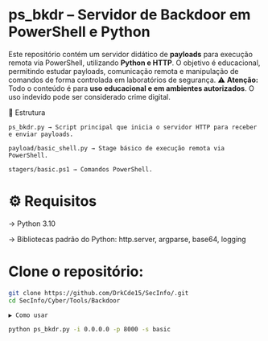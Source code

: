 # ps_bkdr – Servidor de Backdoor em PowerShell e Python

Este repositório contém um servidor didático de **payloads** para execução remota via PowerShell, utilizando **Python e HTTP**.
O objetivo é educacional, permitindo estudar payloads, comunicação remota e manipulação de comandos de forma controlada em laboratórios de segurança.
⚠️ **Atenção:** Todo o conteúdo é para **uso educacional e em ambientes autorizados**. O uso indevido pode ser considerado crime digital.

📂 Estrutura

``ps_bkdr.py → Script principal que inicia o servidor HTTP para receber e enviar payloads.``

``payload/basic_shell.py → Stage básico de execução remota via PowerShell.``

``stagers/basic.ps1 → Comandos PowerShell.``

# ⚙️ Requisitos

-> Python 3.10

-> Bibliotecas padrão do Python: http.server, argparse, base64, logging

# Clone o repositório:
```bash
git clone https://github.com/DrkCde15/SecInfo/.git
cd SecInfo/Cyber/Tools/Backdoor

▶️ Como usar

python ps_bkdr.py -i 0.0.0.0 -p 8000 -s basic